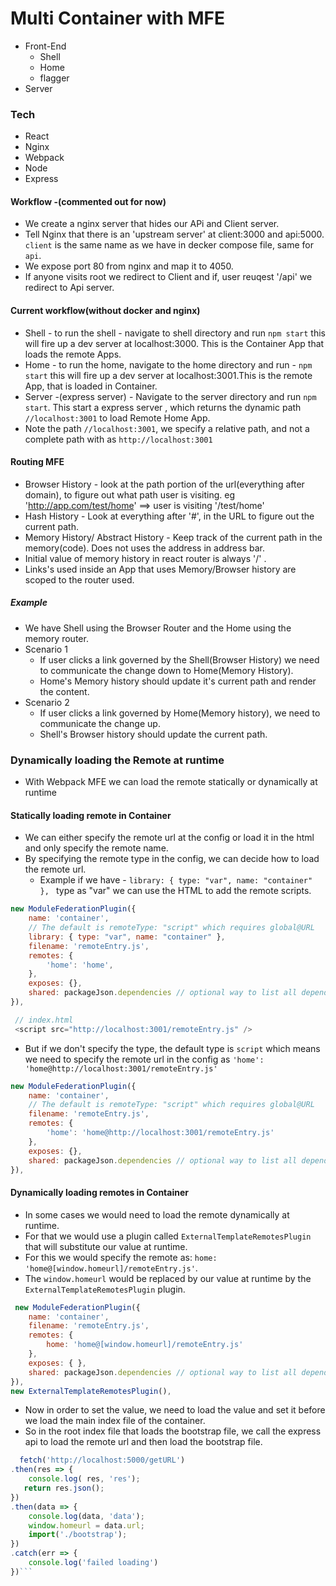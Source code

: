 # Multi Container with MFE

- Front-End
   - Shell
   - Home
   - flagger
- Server


### Tech 
- React
- Nginx
- Webpack
- Node
- Express


#### Workflow -(commented out for now)
- We create a nginx server that hides our APi and Client server.
- Tell Nginx that there is an 'upstream server' at client:3000 and api:5000.
 `client` is the same name as we have in decker compose file, same for `api`.
- We expose port 80 from nginx and map it to 4050.
- If anyone visits root we redirect to Client and if, user reuqest '/api' we redirect to Api server.
  

#### Current workflow(without docker and nginx)
- Shell - to run the shell - navigate to shell directory and run `npm start` this will fire up a dev server at localhost:3000. This is the Container App that loads the remote Apps.
- Home - to run the home, navigate to the home directory and run  - `npm start` this will fire up a dev server at localhost:3001.This is the remote App, that is loaded in Container.
- Server -(express server) - Navigate to the server directory and run `npm start`. This start a express server , which returns the dynamic path `//localhost:3001` to load Remote Home App.
- Note the path `//localhost:3001`, we specify a relative path, and not a complete path with as `http://localhost:3001`


#### Routing MFE
- Browser History - look at the path portion of the url(everything after domain), to figure out what path user is visiting. eg 'http://app.com/test/home' ==> user is visiting '/test/home'
- Hash History - Look at everything after '#', in the URL to figure out the current path.
- Memory History/ Abstract History - Keep track of the current path in the memory(code). Does not uses the address in address bar. 
- Initial value of memory history in react router is always '/' .
- Links's used inside an App that uses Memory/Browser history are scoped to the router used.

##### Example 
- We have Shell using the Browser Router and the Home using the memory router.
- Scenario 1
    - If user clicks a link governed by the Shell(Browser History) we need to communicate the change down to Home(Memory History).
    - Home's Memory history should update it's current path and render the content.
- Scenario 2
    - If user clicks a link governed by Home(Memory history), we need to communicate the change up.
    - Shell's Browser history should update the current path. 


### Dynamically loading the Remote at runtime
- With Webpack MFE we can load the remote statically or dynamically at runtime
  
#### Statically loading remote in Container
- We can either  specify the remote url at the config or load it in the html and only specify the remote name.
- By specifying the remote type in the config, we can decide how to load the remote url.
  - Example if we have - `library: { type: "var", name: "container" }, ` type as "var" we can use the HTML to add the remote scripts.
```js
new ModuleFederationPlugin({
    name: 'container',
    // The default is remoteType: "script" which requires global@URL
    library: { type: "var", name: "container" }, 
    filename: 'remoteEntry.js',
    remotes: {
        'home': 'home',
    },
    exposes: {},
    shared: packageJson.dependencies // optional way to list all dependencies as shared
}),

 // index.html
 <script src="http://localhost:3001/remoteEntry.js" />
```
  - But if we don't specify the type, the default type is `script` which means we need to specify the remote url in the config as 
   `'home': 'home@http://localhost:3001/remoteEntry.js'`
```js
new ModuleFederationPlugin({
    name: 'container',
    // The default is remoteType: "script" which requires global@URL
    filename: 'remoteEntry.js',
    remotes: {
        'home': 'home@http://localhost:3001/remoteEntry.js'
    },
    exposes: {},
    shared: packageJson.dependencies // optional way to list all dependencies as shared
}),
```   

#### Dynamically loading remotes in Container
- In some cases we would need to load the remote dynamically at runtime.
- For that we would use a plugin called `ExternalTemplateRemotesPlugin` that will substitute our value at runtime.
- For this we would specify the remote as:
   `home: 'home@[window.homeurl]/remoteEntry.js'`.
- The `window.homeurl` would be replaced by our value at runtime by the `ExternalTemplateRemotesPlugin` plugin.

```js
 new ModuleFederationPlugin({
    name: 'container',
    filename: 'remoteEntry.js',
    remotes: {
        home: 'home@[window.homeurl]/remoteEntry.js'
    },
    exposes: { },
    shared: packageJson.dependencies // optional way to list all dependencies as shared
}),
new ExternalTemplateRemotesPlugin(),
```
- Now in order to set the value, we need to load the value and set it before we load the main index file of the container.
- So in the root index file that loads the bootstrap file, we call the express api to load the remote url and then load the bootstrap file.
  
```js
  fetch('http://localhost:5000/getURL')
.then(res => {
    console.log( res, 'res');
   return res.json();
})
.then(data => {
    console.log(data, 'data');
    window.homeurl = data.url;
    import('./bootstrap');
})
.catch(err => {
    console.log('failed loading')
})```

